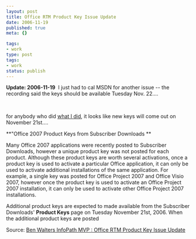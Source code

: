 ```yaml
---
layout: post
title: Office RTM Product Key Issue Update
date: 2006-11-19
published: true
meta: {}

tags:
- work
type: post
tags:
- work
status: publish
---
```



**Update: 2006-11-19**  I just had to cal MSDN for another issue -- the recording said the keys should be available Tuesday Nov. 22....



 



for anybody who did [what I did](http://blog.andyeick.com/2006/11/15/Soapbox+30+Office+2007+Product+Key+Problems.aspx), it looks like new keys will come out on November 21st....

 <!-- blockquote  -->

**"Office 2007 Product Keys from Subscriber Downloads **



Many Office 2007 applications were recently posted to Subscriber Downloads, however a unique product key was not posted for each product. Although these product keys are worth several activations, once a product key is used to activate a particular Office application, it can only be used to activate additional installations of the same application. For example, a single key was posted for Office Project 2007 and Office Visio 2007, however once the product key is used to activate an Office Project 2007 installation, it can only be used to activate other Office Project 2007 installations.



Additional product keys are expected to made available from the Subscriber Downloads' **Product Keys** page on Tuesday November 21st, 2006. When the additional product keys are posted

<!-- endblockquote  -->

Source: [Ben Walters InfoPath MVP : Office RTM Product Key Issue Update](http://msmvps.com/blogs/benwalters/archive/2006/11/17/office-rtm-product-key-issue-update.aspx)

